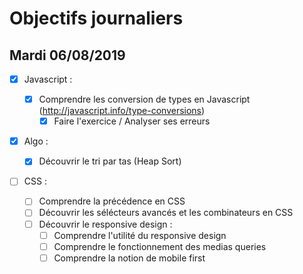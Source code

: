 # Objectifs journaliers

## Mardi 06/08/2019

- [x] Javascript :

  - [x] Comprendre les conversion de types en Javascript (http://javascript.info/type-conversions)
    - [x] Faire l'exercice / Analyser ses erreurs

- [x] Algo :

  - [x] Découvrir le tri par tas (Heap Sort)

- [ ] CSS :
  - [ ] Comprendre la précédence en CSS
  - [ ] Découvrir les sélécteurs avancés et les combinateurs en CSS
  - [ ] Découvrir le responsive design :
    - [ ] Comprendre l'utilité du responsive design
    - [ ] Comprendre le fonctionnement des medias queries
    - [ ] Comprendre la notion de mobile first
